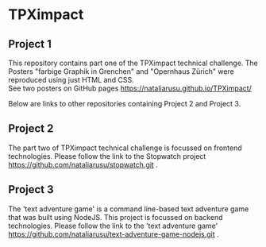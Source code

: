 # TPXimpact

## Project 1

This repository contains part one of the TPXimpact technical challenge. The Posters "farbige Graphik in Grenchen" and "Opernhaus Zürich" were reproduced using just HTML and CSS.<br>
See two posters on GitHub pages https://nataliarusu.github.io/TPXimpact/


Below are links to other repositories containing Project 2 and Project 3.

## Project 2

The part two of TPXimpact technical challenge is focussed on frontend technologies. Please follow the link to the Stopwatch project https://github.com/nataliarusu/stopwatch.git .

## Project 3
The 'text adventure game' is a command line-based text adventure game that was built using NodeJS. 
This project is focussed on backend technologies. Please follow the link to the 'text adventure game' https://github.com/nataliarusu/text-adventure-game-nodejs.git .
